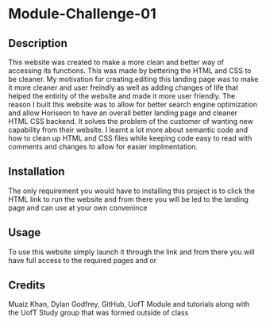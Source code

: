 # Module-Challenge-01

## Description

This website was created to make a more clean and better way of accessing its functions. This was made by bettering the HTML and CSS to be cleaner. My motivation for creating.editing this landing page was to make it more cleaner and user freindly as well as adding changes of life that helped the entirity of the website and made it more user friendly. The reason I built this website was to allow for better search engine optimization and allow Horiseon to have an overall better landing page and cleaner HTML CSS backend. It solves the problem of the customer of wanting new capability from their website. I learnt a lot more about semantic code and how to clean up HTML and CSS files while keeping code easy to read with comments and changes to allow for easier implmentation.

## Installation

The only requirement you would have to installing this project is to click the HTML link to run the website and from there you will be led to the landing page and can use at your own convenince

## Usage

To use this website simply launch it through the link and from there you will have full access to the required pages and or 

## Credits

Muaiz Khan, Dylan Godfrey, GitHub, UofT Module and tutorials along with the UofT Study group that was formed outside of class


